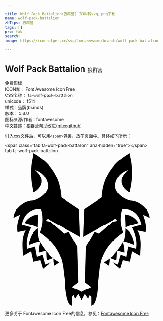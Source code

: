 ```yaml
---

title: Wolf Pack Battalion(狼群营) ICON转svg、png下载
name: wolf-pack-battalion
zhTips: 狼群营
tags: []
pre: fab
search: 
image: https://iconhelper.cn/svg/fontawesome/brands/wolf-pack-battalion.svg

---
```


# Wolf Pack Battalion  <small style="font-size: 60%;font-weight: 100">狼群营</small>


<div class="detail-page">
<p>
<span><span class="badge-success badge">免费图标</span> </span>
<br/>
<span>
ICON库：
<span class="badge-secondary badge">Font Awesome Icon Free</span> 
</span>
<br/>
<span>
CSS名称：
<span class="badge-secondary badge">fa-wolf-pack-battalion</span> 
</span>
<br/>
<span>
unicode：
<span class="badge-secondary badge">f514</span> 
<copy-btn content='f514' btn-title=""></copy-btn>
<copy-btn :content='String.fromCodePoint(parseInt("f514", 16))' btn-title="复制U"></copy-btn>
</span><br/><span>样式：<span class="badge-light badge">品牌(brands)</span></span>
<br/>
<span>
版本：
<span class="badge-secondary badge">5.8.0</span> 
</span>
<br/>
<span>图标来源/作者：<span class="badge-light badge">fontawesome</span></span> 
<br/>
<span class="zh-detail">中文描述：<span class="badge-primary badge">狼群营</span><span class="help-link"><span>帮助改进</span>(<a href="https://gitee.com/liuwave/icon-helper/edit/master/json/fontawesome/brands/wolf-pack-battalion.json" target="_blank" rel="noopener noreferrer">gitee</a><a href="https://github.com/liuwave/icon-helper/edit/master/json/fontawesome/brands/wolf-pack-battalion.json" target="_blank" rel="noopener noreferrer">github</a></span>)</span><br/>
</p>
</div>
<div class="alert alert-dark">
  <i class="fab fa-wolf-pack-battalion fa-xs"></i>
  <i class="fab fa-wolf-pack-battalion fa-sm"></i>
  <i class="fab fa-wolf-pack-battalion fa-lg"></i>
  <i class="fab fa-wolf-pack-battalion fa-2x"></i>
  <i class="fab fa-wolf-pack-battalion fa-3x"></i>
  <i class="fab fa-wolf-pack-battalion fa-5x"></i>
  <i class="fab fa-wolf-pack-battalion fa-7x"></i>
</div>
<div>
  <p>引入css文件后，可以用<code>&lt;span&gt;</code>包裹，放在页面中。具体如下所示：    
  </p>
  <div class="alert alert-primary" style="font-size: 14px">
    &lt;span class="fab fa-wolf-pack-battalion" aria-hidden="true"&gt;&lt;/span&gt;
    <copy-btn content='<span class="fab fa-wolf-pack-battalion" aria-hidden="true"></span>'></copy-btn>
  </div>
  <div class="alert alert-secondary">
    <i class="fab fa-wolf-pack-battalion"
    style="font-size: 24px"
    aria-hidden="true"></i> fab fa-wolf-pack-battalion
    <copy-btn content="fab fa-wolf-pack-battalion" btn-title="复制图标名称"></copy-btn>
  </div>
</div>
<div id="svg" class="svg-wrap">
<svg xmlns="http://www.w3.org/2000/svg" viewBox="0 0 512 512"><path d="M267.73 471.53l10.56 15.84 5.28-12.32 5.28 7V512c21.06-7.92 21.11-66.86 25.51-97.21 4.62-31.89-.88-92.81 81.37-149.11-8.88-23.61-12-49.43-2.64-80.05C421 189 447 196.21 456.43 239.73l-30.35 8.36c11.15 23 17 46.76 13.2 72.14L412 313.18l-6.16 33.43-18.47-7-8.8 33.39-19.35-7 26.39 21.11 8.8-28.15L419 364.2l7-35.63 26.39 14.52c.25-20 7-58.06-8.8-84.45l26.39 5.28c4-22.07-2.38-39.21-7.92-56.74l22.43 9.68c-.44-25.07-29.94-56.79-61.58-58.5-20.22-1.09-56.74-25.17-54.1-51.9 2-19.87 17.45-42.62 43.11-49.7-44 36.51-9.68 67.3 5.28 73.46 4.4-11.44 17.54-69.08 0-130.2-40.39 22.87-89.65 65.1-93.2 147.79l-58 38.71-3.52 93.25L369.78 220l7 7-17.59 3.52-44 38.71-15.84-5.28-28.1 49.25-3.52 119.64 21.11 15.84-32.55 15.84-32.55-15.84 21.11-15.84-3.52-119.64-28.15-49.26-15.84 5.28-44-38.71-17.58-3.51 7-7 107.33 59.82-3.52-93.25-58.06-38.71C185 65.1 135.77 22.87 95.3 0c-17.54 61.12-4.4 118.76 0 130.2 15-6.16 49.26-36.95 5.28-73.46 25.66 7.08 41.15 29.83 43.11 49.7 2.63 26.74-33.88 50.81-54.1 51.9-31.65 1.72-61.15 33.44-61.59 58.51l22.43-9.68c-5.54 17.53-11.91 34.67-7.92 56.74l26.39-5.28c-15.76 26.39-9.05 64.43-8.8 84.45l26.39-14.52 7 35.63 24.63-5.28 8.8 28.15L153.35 366 134 373l-8.8-33.43-18.47 7-6.16-33.43-27.27 7c-3.82-25.38 2-49.1 13.2-72.14l-30.35-8.36c9.4-43.52 35.47-50.77 63.34-54.1 9.36 30.62 6.24 56.45-2.64 80.05 82.25 56.3 76.75 117.23 81.37 149.11 4.4 30.35 4.45 89.29 25.51 97.21v-29.83l5.28-7 5.28 12.32 10.56-15.84 11.44 21.11 11.43-21.1zm79.17-95L331.06 366c7.47-4.36 13.76-8.42 19.35-12.32-.6 7.22-.27 13.84-3.51 22.84zm28.15-49.26c-.4 10.94-.9 21.66-1.76 31.67-7.85-1.86-15.57-3.8-21.11-7 8.24-7.94 15.55-16.32 22.87-24.68zm24.63 5.28c0-13.43-2.05-24.21-5.28-33.43a235 235 0 0 1-18.47 27.27zm3.52-80.94c19.44 12.81 27.8 33.66 29.91 56.3-12.32-4.53-24.63-9.31-36.95-10.56 5.06-12 6.65-28.14 7-45.74zm-1.76-45.74c.81 14.3 1.84 28.82 1.76 42.23 19.22-8.11 29.78-9.72 44-14.08-10.61-18.96-27.2-25.53-45.76-28.16zM165.68 376.52L181.52 366c-7.47-4.36-13.76-8.42-19.35-12.32.6 7.26.27 13.88 3.51 22.88zm-28.15-49.26c.4 10.94.9 21.66 1.76 31.67 7.85-1.86 15.57-3.8 21.11-7-8.24-7.93-15.55-16.31-22.87-24.67zm-24.64 5.28c0-13.43 2-24.21 5.28-33.43a235 235 0 0 0 18.47 27.27zm-3.52-80.94c-19.44 12.81-27.8 33.66-29.91 56.3 12.32-4.53 24.63-9.31 37-10.56-5-12-6.65-28.14-7-45.74zm1.76-45.74c-.81 14.3-1.84 28.82-1.76 42.23-19.22-8.11-29.78-9.72-44-14.08 10.63-18.95 27.23-25.52 45.76-28.15z"/></svg>
</div>
<detail full-name='fa-wolf-pack-battalion'></detail>

<Vssue title="关于“Wolf Pack Battalion”的评论" />
    
<div><p>更多关于  Fontawesome Icon Free的信息，参见：<a target="_blank" href="https://iconhelper.cn/fontawesome.html">Fontawesome Icon Free</a>
</p></div>

